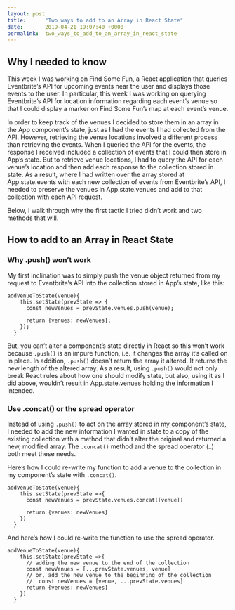 ```yaml
---
layout: post
title:      "Two ways to add to an Array in React State"
date:       2019-04-21 19:07:40 +0000
permalink:  two_ways_to_add_to_an_array_in_react_state
---
```



## Why I needed to know
This week I was working on Find Some Fun, a React application that queries Eventbrite’s API for upcoming events near the user and displays those events to the user.  In particular, this week I was working on querying Eventbrite’s API for location information regarding each event’s venue so that I could display a marker on Find Some Fun’s map at each event’s venue. 

In order to keep track of the venues I decided to store them in an array in the App component’s state, just as I had the events I had collected from the API.  However, retrieving the venue locations involved a different process than retrieving the events. When I queried the API for the events, the response I received included a collection of events that I could then store in App’s state.  But to retrieve venue locations, I had to query the API for each venue’s location and then add each response to the collection stored in state. As a result, where I had written over the array stored at App.state.events with each new collection of events from Eventbrite’s API, I needed to preserve the venues in App.state.venues and add to that collection with each API request. 

Below, I walk through why the first tactic I tried didn’t work and two methods that will. 

## How to add to an Array in React State

### Why .push() won’t work

My first inclination was to simply push the venue object returned from my request to Eventbrite’s API into the collection stored in App’s state, like this:
```
addVenueToState(venue){
    this.setState(prevState => {
      const newVenues = prevState.venues.push(venue);

      return {venues: newVenues};
    });
  }
```
But, you can’t alter a component’s state directly in React so this won’t work because `.push()` is an impure function, i.e. it changes the array it’s called on in place.  In addition, `.push()` doesn’t return the array it altered. It returns the new length of the altered array.  As a result, using `.push()`  would not only break React rules about how one should modify state, but also, using it as I did above, wouldn’t result in App.state.venues holding the information I intended. 


### Use .concat() or the spread operator

Instead of using `.push()` to act on the array stored in my component’s state, I needed to add the new information I wanted in state to a copy of the existing collection with a method that didn’t alter the original and returned a new, modified array.  The `.concat()` method and the spread operator (`…`) both meet these needs. 

Here’s how I could re-write my function to add a venue to the collection in my component’s state with `.concat()`.
```
addVenueToState(venue){
    this.setState(prevState =>{
      const newVenues = prevState.venues.concat([venue])
      
      return {venues: newVenues}
    })
  }
```

And here’s how I could re-write the function to use the spread operator.
```
addVenueToState(venue){
    this.setState(prevState =>{ 
      // adding the new venue to the end of the collection
      const newVenues = [...prevState.venues, venue]
      // or, add the new venue to the beginning of the collection
      //  const newVenues = [venue, ...prevState.venues]
      return {venues: newVenues}
    })
  }
```

